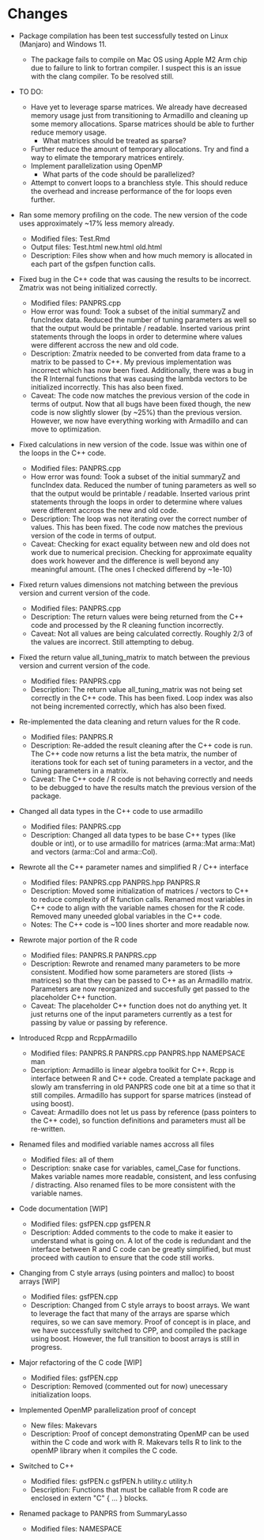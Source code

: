 # Changes

- Package compilation has been test successfully tested on Linux (Manjaro) and Windows 11.
  - The package fails to compile on Mac OS using Apple M2 Arm chip due to failure to link to fortran compiler. I suspect this is an issue with the clang compiler. To be resolved still.

- TO DO:
  - Have yet to leverage sparse matrices. We already have decreased memory usage just from transitioning to Armadillo and cleaning up some memory allocations. Sparse matrices should be able to further reduce memory usage.
    - What matrices should be treated as sparse?
  - Further reduce the amount of temporary allocations. Try and find a way to elimate the temporary matrices entirely.
  - Implement parallelization using OpenMP
    - What parts of the code should be parallelized?
  - Attempt to convert loops to a branchless style. This should reduce the overhead and increase performance of the for loops even further.

- Ran some memory profiling on the code. The new version of the code uses approximately ~17% less memory already.
  - Modified files: Test.Rmd
  - Output files: Test.html new.html old.html
  - Description: Files show when and how much memory is allocated in each part of the gsfpen function calls.

- Fixed bug in the C++ code that was causing the results to be incorrect. Zmatrix was not being initialized correctly.
  - Modified files: PANPRS.cpp
  - How error was found: Took a subset of the initial summaryZ and funcIndex data. Reduced the number of tuning parameters as well so that the output would be printable / readable. Inserted various print statements through the loops in order to determine where values were different accross the new and old code. 
  - Description: Zmatrix needed to be converted from data frame to a matrix to be passed to C++. My previous implementation was incorrect which has now been fixed. Additionally, there was a bug in the R Internal functions that was causing the lambda vectors to be initialized incorrectly. This has also been fixed.
  - Caveat: The code now matches the previous version of the code in terms of output. Now that all bugs have been fixed though, the new code is now slightly slower (by ~25%) than the previous version. However, we now have everything working with Armadillo and can move to optimization.

- Fixed calculations in new version of the code. Issue was within one of the loops in the C++ code.
  - Modified files: PANPRS.cpp
  - How error was found: Took a subset of the initial summaryZ and funcIndex data. Reduced the number of tuning parameters as well so that the output would be printable / readable. Inserted various print statements through the loops in order to determine where values were different accross the new and old code. 
  - Description: The loop was not iterating over the correct number of values. This has been fixed. The code now matches the previous version of the code in terms of output. 
  - Caveat: Checking for exact equality between new and old does not work due to numerical precision. Checking for approximate equality does work however and the difference is well beyond any meaningful amount. (The ones I checked differend by ~1e-10)

- Fixed return values dimensions not matching between the previous version and current version of the code.
  - Modified files: PANPRS.cpp
  - Description: The return values were being returned from the C++ code and processed by the R cleaning function incorrectly.
  - Caveat: Not all values are being calculated correctly. Roughly 2/3 of the values are incorrect. Still attempting to debug.

- Fixed the return value all_tuning_matrix to match between the previous version and current version of the code.
  - Modified files: PANPRS.cpp
  - Description: The return value all_tuning_matrix was not being set correctly in the C++ code. This has been fixed. Loop index was also not being incremented correctly, which has also been fixed.

- Re-implemented the data cleaning and return values for the R code.
  - Modified files: PANPRS.R
  - Description: Re-added the result cleaning after the C++ code is run. The C++ code now returns a list the beta matrix, the number of iterations took for each set of tuning parameters in a vector, and the tuning parameters in a matrix.
  - Caveat: The C++ code / R code is not behaving correctly and needs to be debugged to have the results match the previous version of the package.

- Changed all data types in the C++ code to use armadillo
  - Modified files: PANPRS.cpp
  - Description: Changed all data types to be base C++ types (like double or int), or to use armadillo for matrices (arma::Mat<double> arma::Mat<int>) and vectors (arma::Col<double> and arma::Col<int>).

- Rewrote all the C++ parameter names and simplified R / C++ interface
  - Modified files: PANPRS.cpp PANPRS.hpp PANPRS.R
  - Description: Moved some initialization of matrices / vectors to C++ to reduce complexity of R function calls. Renamed most variables in C++ code to align with the variable names chosen for the R code. Removed many uneeded global variables in the C++ code.
  - Notes: The C++ code is ~100 lines shorter and more readable now.

- Rewrote major portion of the R code
  - Modified files: PANPRS.R PANPRS.cpp
  - Description: Rewrote and renamed many parameters to be more consistent. Modified how some parameters are stored (lists -> matrices) so that they can be passed to C++ as an Armadillo matrix. Parameters are now reorganized and succesfully get passed to the placeholder C++ function.
  - Caveat: The placeholder C++ function does not do anything yet. It just returns one of the input parameters currently as a test for passing by value or passing by reference.

- Introduced Rcpp and RcppArmadillo
  - Modified files: PANPRS.R PANPRS.cpp PANPRS.hpp NAMEPSACE man
  - Description: Armadillo is linear algebra toolkit for C++. Rcpp is interface between R and C++ code. Created a template package and slowly am transferring in old PANPRS code one bit at a time so that it still compiles. Armadillo has support for sparse matrices (instead of using boost). 
  - Caveat: Armadillo does not let us pass by reference (pass pointers to the C++ code), so function definitions and parameters must all be re-written.

- Renamed files and modified variable names accross all files
  - Modified files: all of them
  - Description: snake case for variables, camel_Case for functions. Makes variable names more readable, consistent, and less confusing / distracting. Also renamed files to be more consistent with the variable names.

- Code documentation [WIP]
  - Modified files: gsfPEN.cpp gsfPEN.R
  - Description: Added comments to the code to make it easier to understand what is going on. A lot of the code is redundant and the interface between R and C code can be greatly simplified, but must proceed with caution to ensure that the code still works.

- Changing from C style arrays (using pointers and malloc) to boost arrays [WIP]
  - Modified files: gsfPEN.cpp
  - Description: Changed from C style arrays to boost arrays. We want to leverage the fact that many of the arrays are sparse which requires, so we can save memory. Proof of concept is in place, and we have successfully switched to CPP, and compiled the package using boost. However, the full transition to boost arrays is still in progress.

- Major refactoring of the C code [WIP]
  - Modified files: gsfPEN.cpp
  - Description: Removed (commented out for now) unecessary initialization loops.

- Implemented OpenMP parallelization proof of concept
  - New files: Makevars
  - Description: Proof of concept demonstrating OpenMP can be used within the C code and work with R. Makevars tells R to link to the openMP library when it compiles the C code.

- Switched to C++
  - Modified files: gsfPEN.c gsfPEN.h utility.c utility.h
  - Description: Functions that must be callable from R code are enclosed in extern "C" { ... } blocks.

- Renamed package to PANPRS from SummaryLasso
  - Modified files: NAMESPACE
